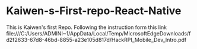 # Kaiwen-s-First-repo-React-Native
This is Kaiwen's first Repo.
Following the instruction form this link
file:///C:/Users/ADMINI~1/AppData/Local/Temp/MicrosoftEdgeDownloads/fd2f2633-67d8-46bd-8855-a23e105d817d/HackRPI_Mobile_Dev_Intro.pdf